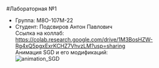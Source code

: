 #Лабораторная №1
* Группа: М8О-107М-22  
* Студент: Подсвиров Антон Павлович  
Ссылка на коллаб: https://colab.research.google.com/drive/1M3BosHZW-Rg4xQ5pgxExrKCHZ7VhvzLM?usp=sharing  
Анимация SGD и его модификаций:  
![animation_SGD](https://user-images.githubusercontent.com/63250784/197612005-d9f28cc9-9b95-4fbe-8a0f-2cd4ddc28799.gif)
